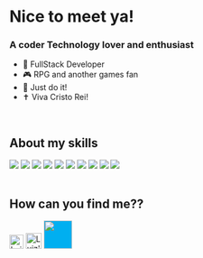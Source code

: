 # Nice to meet ya! 

### A coder Technology lover and enthusiast

- 🚀 FullStack Developer  
- 🎮 RPG and another games fan
- 👊 Just do it! 
- ✝️ Viva Cristo Rei!
</br>

## About my skills
<img src="https://img.shields.io/static/v1?label=Delphi&message=100%&color=EE1F35&style=flat&logo=delphi"/> <img src="https://img.shields.io/static/v1?label=PHP&message=60%&color=777BB4&style=flat&logo=php"/>
<img src="https://img.shields.io/static/v1?label=C Sharp&message=60%&color=239120&style=flat&logo=C Sharp"/>
<img src="https://img.shields.io/static/v1?label=PostgreSQL&message=100%&color=336791&style=flat&logo=PostgreSQL"/>
<img src="https://img.shields.io/static/v1?label=GraphQL&message=40%&color=E10098&style=flat&logo=GraphQL"/>
<img src="https://img.shields.io/static/v1?label=SQLServer&message=70%&color=CC2927&style=flat&logo=SQLServer"/>
<img src="https://img.shields.io/static/v1?label=Oracle&message=70%&color=F80000&style=flat&logo=Oracle"/>
<img src="https://img.shields.io/static/v1?label=Docker&message=30%&color=2496ED&style=flat&logo=Docker"/>
<img src="https://img.shields.io/static/v1?label=HTML5&message=70%&color=E34F26&style=flat&logo=HTML5"/>
<img src="https://img.shields.io/static/v1?label=CSS3&message=70%&color=1572B6&style=flat&logo=CSS3"/>
</br>
</br>

## How can you find me?? 

<a align="left" href="https://www.linkedin.com/in/luizfelipetozatti/" target="_blank"><img alt="Luiz's Linkedin" src="https://emojis.slackmojis.com/emojis/images/1470343326/711/linkedin.png?1470343326" width="25"/></a>   <a href="mailto:luizfelipetozatti@hotmail.com"><img alt="Luiz's outlook account" src="https://upload.wikimedia.org/wikipedia/commons/thumb/b/b1/Outlook_hi-res_icon_%282019%29.svg/1200px-Outlook_hi-res_icon_%282019%29.svg.png" width="28"/></a>
<img src="https://simpleicons.org/icons/skype.svg" width="50" style="background-color: rgb(0, 175, 240)"/>
